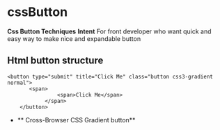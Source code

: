 cssButton
=========

**Css Button Techniques**
  **Intent** 
  For front developer who want quick and easy way to make nice and expandable button
  ## Html button structure
    <button type="submit" title="Click Me" class="button css3-gradient normal">
		   <span>
					<span>Click Me</span>
				</span>
		</button>
* ** Cross-Browser CSS Gradient button** 
           
